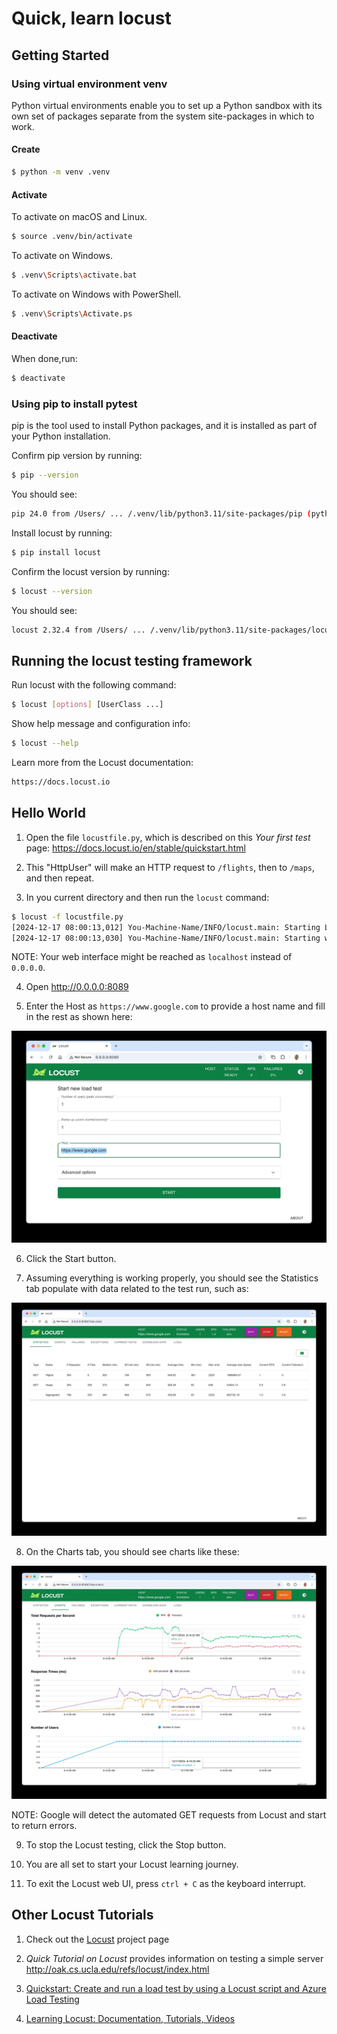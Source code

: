 # Quick, learn locust

## Getting Started

### Using virtual environment venv

Python virtual environments enable you to set up a Python sandbox with its
own set of packages separate from the system site-packages in which to work.

#### Create

```bash
$ python -m venv .venv
```

#### Activate

To activate on macOS and Linux.
```bash
$ source .venv/bin/activate
```

To activate on Windows.
```bash
$ .venv\Scripts\activate.bat
```

To activate on Windows with PowerShell.
```bash
$ .venv\Scripts\Activate.ps
```

#### Deactivate

When done,run:
```bash
$ deactivate
```

### Using pip to install pytest

pip is the tool used to install Python packages, and it is installed as part of
your Python installation.

Confirm pip version by running:
```bash
$ pip --version
```

You should see:
```bash
pip 24.0 from /Users/ ... /.venv/lib/python3.11/site-packages/pip (python 3.11)
```

Install locust by running:
```bash
$ pip install locust
```

Confirm the locust version by running:
```bash
$ locust --version
```

You should see:
```bash
locust 2.32.4 from /Users/ ... /.venv/lib/python3.11/site-packages/locust (python 3.11)
```

## Running the locust testing framework

Run locust with the following command:
```bash
$ locust [options] [UserClass ...]
```

Show help message and configuration info:
```bash
$ locust --help
```

Learn more from the Locust documentation:
```bash
https://docs.locust.io
```

## Hello World

1. Open the file `locustfile.py`, which is described on this _Your first test_ page: https://docs.locust.io/en/stable/quickstart.html

2. This "HttpUser" will make an HTTP request to `/flights`, then to `/maps`, and then repeat.

3. In you current directory and then run the `locust` command:

```bash
$ locust -f locustfile.py
[2024-12-17 08:00:13,012] You-Machine-Name/INFO/locust.main: Starting Locust 2.32.4
[2024-12-17 08:00:13,030] You-Machine-Name/INFO/locust.main: Starting web interface at http://0.0.0.0:8089
```

NOTE: Your web interface might be reached as `localhost` instead of `0.0.0.0`.

4. Open http://0.0.0.0:8089

5. Enter the Host as `https://www.google.com` to provide a host name and fill in the rest as shown here:

![Locust start new load test](Locust-start-new-load-test.jpg)

6. Click the Start button.

7. Assuming everything is working properly, you should see the Statistics tab populate with data related to the test run, such as:

![Locust Hello World statistics](Locust-Hello-World-statistics.jpg)

8. On the Charts tab, you should see charts like these:

![Locust Hello World charts](Locust-Hello-World-charts.jpg)

NOTE: Google will detect the automated GET requests from Locust and start to return errors.

9. To stop the Locust testing, click the Stop button.

10. You are all set to start your Locust learning journey.

11. To exit the Locust web UI, press `ctrl + C` as the keyboard interrupt.

## Other Locust Tutorials

1. Check out the [Locust](https://locust.io/) project page

2. _Quick Tutorial on Locust_ provides information on testing a simple server http://oak.cs.ucla.edu/refs/locust/index.html

3. [Quickstart: Create and run a load test by using a Locust script and Azure Load Testing](https://learn.microsoft.com/en-us/azure/load-testing/quickstart-create-run-load-test-with-locust)

4. [Learning Locust: Documentation, Tutorials, Videos](https://www.softwaretestingmagazine.com/tools/learning-locust-documentation-tutorials-videos/)

